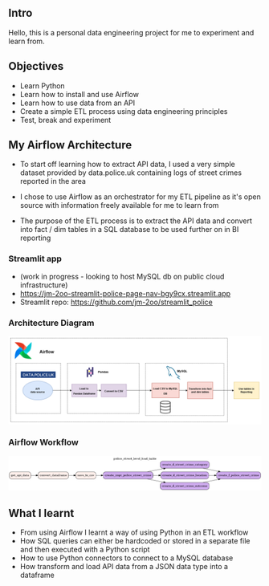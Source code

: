 ## Intro
Hello, this is a personal data engineering project for me to experiment and learn from.

## Objectives
- Learn Python
- Learn how to install and use Airflow
- Learn how to use data from an API
- Create a simple ETL process using data engineering principles
- Test, break and experiment

## My Airflow Architecture
- To start off learning how to extract API data, I used a very simple dataset provided by data.police.uk containing logs of street crimes reported in the area

- I chose to use Airflow as an orchestrator for my ETL pipeline as it's open source with information freely available for me to learn from

- The purpose of the ETL process is to extract the API data and convert into fact / dim tables in a SQL database to be used further on in BI reporting

### Streamlit app 
- (work in progress - looking to host MySQL db on public cloud infrastructure)
- https://jm-2oo-streamlit-police-page-nav-bgy9cx.streamlit.app
- Streamlit repo: https://github.com/jm-2oo/streamlit_police

### Architecture Diagram

![airflow architecture](https://github.com/jm-2oo/airflow/blob/main/images/police_architecture.png)

### Airflow Workflow
![airflow workflow](https://github.com/jm-2oo/airflow/blob/main/images/police.png)

## What I learnt
- From using Airflow I learnt a way of using Python in an ETL workflow
- How SQL queries can either be hardcoded or stored in a separate file and then executed with a Python script
- How to use Python connectors to connect to a MySQL database
- How transform and load API data from a JSON data type into a dataframe
